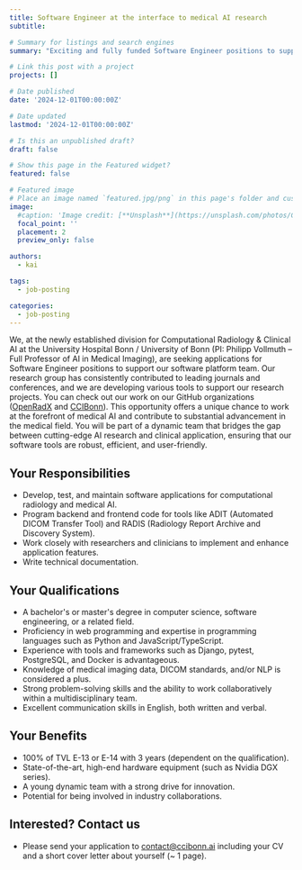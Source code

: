 ```yaml
---
title: Software Engineer at the interface to medical AI research
subtitle:

# Summary for listings and search engines
summary: "Exciting and fully funded Software Engineer positions to support our research projects in the newly established division for Computational Radiology & Clinical AI at the University Hospital Bonn / University of Bonn (PI: Philipp Vollmuth – Full Professor for AI in Medical Imaging). If you’re passionate about software engineering in the medical field, check out our job description and contact us via contact@ccibonn.ai with your CV and a short cover letter (~ 1 page) about yourself (not included in your CV)."

# Link this post with a project
projects: []

# Date published
date: '2024-12-01T00:00:00Z'

# Date updated
lastmod: '2024-12-01T00:00:00Z'

# Is this an unpublished draft?
draft: false

# Show this page in the Featured widget?
featured: false

# Featured image
# Place an image named `featured.jpg/png` in this page's folder and customize its options here.
image:
  #caption: 'Image credit: [**Unsplash**](https://unsplash.com/photos/CpkOjOcXdUY)'
  focal_point: ''
  placement: 2
  preview_only: false

authors:
  - kai

tags:
  - job-posting

categories:
  - job-posting
---
```



We, at the newly established division for Computational Radiology & Clinical AI at the University Hospital Bonn / University of Bonn (PI: Philipp Vollmuth – Full Professor of AI in Medical Imaging), are seeking applications for Software Engineer positions to support our software platform team. Our research group has consistently contributed to leading journals and conferences, and we are developing various tools to support our research projects. You can check out our work on our GitHub organizations ([OpenRadX](https://github.com/openradx) and [CCIBonn](https://github.com/CCI-Bonn)). This opportunity offers a unique chance to work at the forefront of medical AI and contribute to substantial advancement in the medical field. You will be part of a dynamic team that bridges the gap between cutting-edge AI research and clinical application, ensuring that our software tools are robust, efficient, and user-friendly.

## Your Responsibilities

-	Develop, test, and maintain software applications for computational radiology and medical AI.
-	Program backend and frontend code for tools like ADIT (Automated DICOM Transfer Tool) and RADIS (Radiology Report Archive and Discovery System).
-	Work closely with researchers and clinicians to implement and enhance application features.
-	Write technical documentation.

## Your Qualifications

-	A bachelor's or master's degree in computer science, software engineering, or a related field.
-	Proficiency in web programming and expertise in programming languages such as Python and JavaScript/TypeScript.
-	Experience with tools and frameworks such as Django, pytest, PostgreSQL, and Docker is advantageous.
-	Knowledge of medical imaging data, DICOM standards, and/or NLP is considered a plus.
-	Strong problem-solving skills and the ability to work collaboratively within a multidisciplinary team.
-	Excellent communication skills in English, both written and verbal.

## Your Benefits

-	100% of TVL E-13 or E-14 with 3 years (dependent on the qualification).
-	State-of-the-art, high-end hardware equipment (such as Nvidia DGX series).
-	A young dynamic team with a strong drive for innovation.
- Potential for being involved in industry collaborations.

## Interested? Contact us

- Please send your application to contact@ccibonn.ai including your CV and a short cover letter about yourself (~ 1 page).
